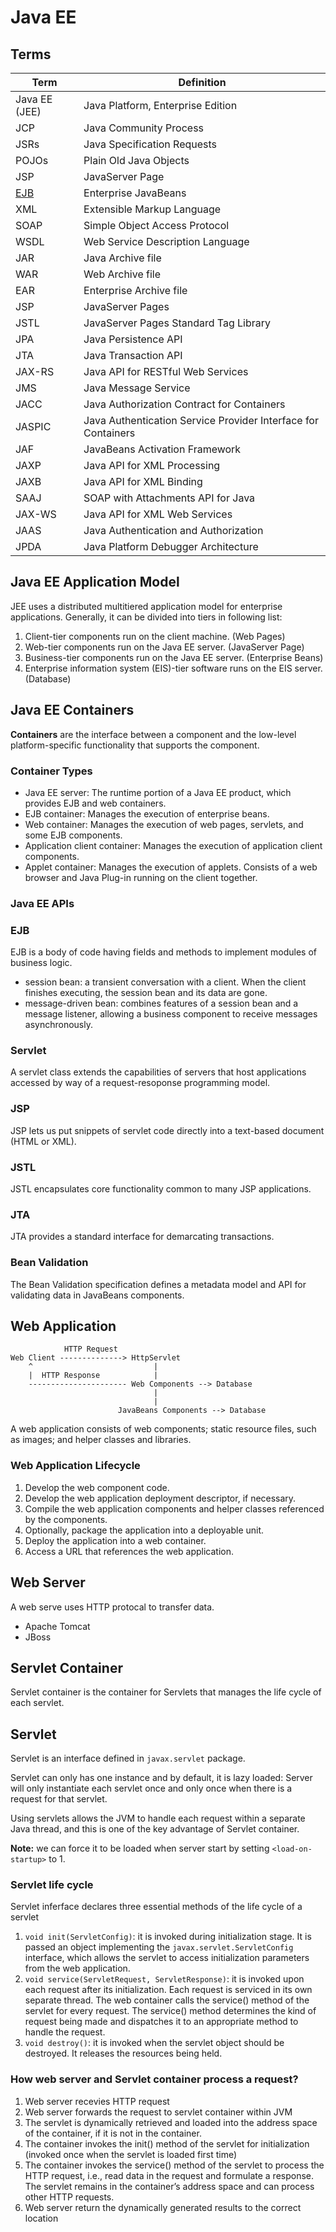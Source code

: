 # Java EE

## Terms
| Term | Definition |
| -- | -- |
| Java EE (JEE) | Java Platform, Enterprise Edition |
| JCP | Java Community Process |
| JSRs | Java Specification Requests |
| POJOs | Plain Old Java Objects |
| JSP | JavaServer Page |
| [EJB](#ejb) | Enterprise JavaBeans |
| XML | Extensible Markup Language |
| SOAP | Simple Object Access Protocol |
| WSDL | Web Service Description Language |
| JAR | Java Archive file |
| WAR | Web Archive file |
| EAR | Enterprise Archive file |
| JSP | JavaServer Pages |
| JSTL | JavaServer Pages Standard Tag Library |
| JPA | Java Persistence API |
| JTA | Java Transaction API |
| JAX-RS | Java API for RESTful Web Services |
| JMS | Java Message Service |
| JACC | Java Authorization Contract for Containers |
| JASPIC | Java Authentication Service Provider Interface for Containers |
| JAF | JavaBeans Activation Framework |
| JAXP | Java API for XML Processing |
| JAXB | Java API for XML Binding |
| SAAJ | SOAP with Attachments API for Java |
| JAX-WS | Java API for XML Web Services |
| JAAS | Java Authentication and Authorization |
| JPDA | Java Platform Debugger Architecture |


## Java EE Application Model
JEE uses a distributed multitiered application model for enterprise applications. Generally, it can be divided into tiers in following list:
  1. Client-tier components run on the client machine. (Web Pages)
  2. Web-tier components run on the Java EE server. (JavaServer Page)
  3. Business-tier components run on the Java EE server. (Enterprise Beans)
  4. Enterprise information system (EIS)-tier software runs on the EIS server. (Database)


## Java EE Containers
**Containers** are the interface between a component and the low-level platform-specific functionality that supports the component.

### Container Types
* Java EE server: The runtime portion of a Java EE product, which provides EJB and web containers.
* EJB container: Manages the execution of enterprise beans.
* Web container: Manages the execution of web pages, servlets, and some EJB components.
* Application client container: Manages the execution of application client components.
* Applet container: Manages the execution of applets. Consists of a web browser and Java Plug-in running on the client together.

### Java EE APIs
### EJB
EJB is a body of code having fields and methods to implement modules of business logic.

* session bean: a transient conversation with a client. When the client finishes executing, the session bean and its data are gone.
* message-driven bean: combines features of a session bean and a message listener, allowing a business component to receive messages asynchronously.

### Servlet
A servlet class extends the capabilities of servers that host applications accessed by way of a request-resoponse programming model.

### JSP
JSP lets us put snippets of servlet code directly into a text-based document (HTML or XML).

### JSTL
JSTL encapsulates core functionality common to many JSP applications.

### JTA
JTA provides a standard interface for demarcating transactions.

### Bean Validation
The Bean Validation specification defines a metadata model and API for validating data in JavaBeans components.


## Web Application

```
            HTTP Request
Web Client --------------> HttpServlet
    ^                           |
    |  HTTP Response            |
    ---------------------- Web Components --> Database
                                |
                                |
                        JavaBeans Components --> Database
```

A web application consists of web components; static resource files, such as images; and helper classes and libraries.

### Web Application Lifecycle
1. Develop the web component code.
2. Develop the web application deployment descriptor, if necessary.
3. Compile the web application components and helper classes referenced by the components.
4. Optionally, package the application into a deployable unit.
5. Deploy the application into a web container.
6. Access a URL that references the web application.


## Web Server
A web serve uses HTTP protocal to transfer data.

* Apache Tomcat
* JBoss

## Servlet Container
Servlet container is the container for Servlets that manages the life cycle of each servlet.

## Servlet
Servlet is an interface defined in `javax.servlet` package.

Servlet can only has one instance and by default, it is lazy loaded: Server will only instantiate each servlet once and only once when there is a request for that servlet.

Using servlets allows the JVM to handle each request within a separate Java thread, and this is one of the key advantage of Servlet container.

**Note:** we can force it to be loaded when server start by setting `<load-on-startup>` to 1.

### Servlet life cycle
Servlet inferface declares three essential methods of the life cycle of a servlet

1. `void init(ServletConfig)`: it is invoked during initialization stage. It is passed an object implementing the `javax.servlet.ServletConfig` interface, which allows the servlet to access initialization parameters from the web application.
2. `void service(ServletRequest, ServletResponse)`: it is invoked upon each request after its initialization. Each request is serviced in its own separate thread. The web container calls the service() method of the servlet for every request. The service() method determines the kind of request being made and dispatches it to an appropriate method to handle the request.
3. `void destroy()`: it is invoked when the servlet object should be destroyed. It releases the resources being held.

### How web server and Servlet container process a request?
1. Web server recevies HTTP request
2. Web server forwards the request to servlet container within JVM
3. The servlet is dynamically retrieved and loaded into the address space of the container, if it is not in the container.
4. The container invokes the init() method of the servlet for initialization (invoked once when the servlet is loaded first time)
5. The container invokes the service() method of the servlet to process the HTTP request, i.e., read data in the request and formulate a response. The servlet remains in the container’s address space and can process other HTTP requests.
6. Web server return the dynamically generated results to the correct location